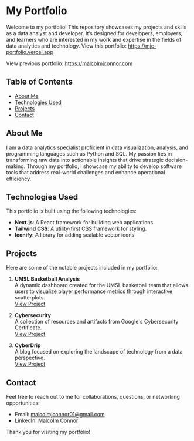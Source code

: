 <!-- ![Logo](public/images/mlogo.svg) -->



# My Portfolio

Welcome to my portfolio! This repository showcases my projects and skills as a data analyst and developer. It’s designed for developers, employers, and learners who are interested in my work and expertise in the fields of data analytics and technology.
View this portfolio: https://mjc-portfolio.vercel.app

View previous portfolio: https://malcolmjconnor.com

## Table of Contents

- [About Me](#about-me)
- [Technologies Used](#technologies-used)
- [Projects](#projects)
- [Contact](#contact)

## About Me

I am a data analytics specialist proficient in data visualization, analysis, and programming languages such as Python and SQL. My passion lies in transforming raw data into actionable insights that drive strategic decision-making. Through my portfolio, I showcase my ability to develop software tools that address real-world challenges and enhance operational efficiency.

## Technologies Used

This portfolio is built using the following technologies:

- **Next.js**: A React framework for building web applications.
- **Tailwind CSS**: A utility-first CSS framework for styling.
- **Iconify**: A library for adding scalable vector icons


## Projects

Here are some of the notable projects included in my portfolio:

1. **UMSL Basketball Analysis**  
   A dynamic dashboard created for the UMSL basketball team that allows users to visualize player performance metrics through interactive scatterplots.  
   [View Project](https://umsl-bball.streamlit.app)

2. **Cybersecurity**  
   A collection of resources and artifacts from Google's Cybersecurity Certificate.  
   [View Project](https://drive.google.com/file/d/1DxKuxnoIp5JFhC2Gdv4Pm2qyNVS5M_Wv)

3. **CyberDrip**  
   A blog focused on exploring the landscape of technology from a data perspective.  
   [View Project](https://medium.com/@cyberdrip)

## Contact

Feel free to reach out to me for collaborations, questions, or networking opportunities:

- Email: [malcolmjconnor01@gmail.com](mailto:malcolmjconnor01@gmail.com)
- LinkedIn: [Malcolm Connor](https://www.linkedin.com/in/malcolmjconnor)

Thank you for visiting my portfolio!
